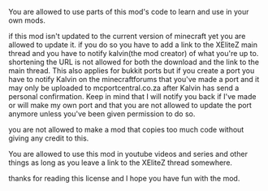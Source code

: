 You are allowed to use parts of this mod's
code to learn and use in your own mods.

if this mod isn't updated to the current
version of minecraft yet you are allowed to
update it. if you do so you have to add a link
to the XEliteZ main thread and you have to notify
kalvin(the mod creator) of what you're up to. 
shortening the URL is not allowed for both 
the download and the link to the main thread. 
This also applies for bukkit ports but if you create a
port you have to notify Kalvin on the minecraftforums
that you've made a port and it may only be uploaded to
mcportcentral.co.za after Kalvin has send a personal
confirmation. Keep in mind that I will notify you back
if I've made or will make my own port and that you
are not allowed to update the port anymore unless
you've been given permission to do so.

you are not allowed to make a mod that copies
too much code without giving any credit to this.

You are allowed to use this mod in youtube videos
and series and other things as long as you leave
a link to the XEliteZ thread somewhere.

thanks for reading this license and I hope you have
fun with the mod.